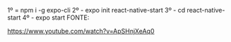 1º = npm i -g expo-cli
2º -  expo init react-native-start
3º - cd react-native-start
4º -  expo start
FONTE: 

https://www.youtube.com/watch?v=ApSHnjXeAq0
